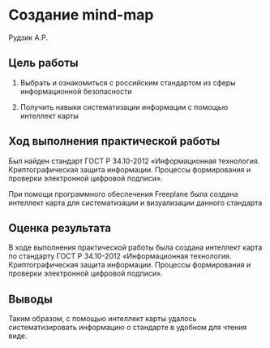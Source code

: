 Создание mind-map
================
Рудзик А.Р.

## Цель работы

1.  Выбрать и ознакомиться с российским стандартом из сферы
    информационной безопасности

2.  Получить навыки систематизации информации с помощью интеллект карты

## Ход выполнения практической работы

Был найден стандарт ГОСТ Р 34.10-2012 «Информационная технология.
Криптографическая защита информации. Процессы формирования и проверки
электронной цифровой подписи».

При помощи программного обеспечения Freeplane была создана интеллект
карта для систематизации и визуализации данного стандарта

## Оценка результата

В ходе выполнения практической работы была создана интеллект карта по
стандарту ГОСТ Р 34.10-2012 «Информационная технология.
Криптографическая защита информации. Процессы формирования и проверки
электронной цифровой подписи».

## Выводы

Таким образом, с помощью интеллект карты удалось систематизировать
информацию о стандарте в удобном для чтения виде.
